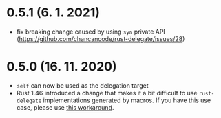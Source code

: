 # 0.5.1 (6. 1. 2021)
- fix breaking change caused by using `syn` private API (https://github.com/chancancode/rust-delegate/issues/28) 

# 0.5.0 (16. 11. 2020)
- `self` can now be used as the delegation target
- Rust 1.46 introduced a change that makes it a bit difficult to use `rust-delegate` implementations
generated by macros. If you have this use case, please use [this workaround](https://github.com/chancancode/rust-delegate/issues/25#issuecomment-716774685).

